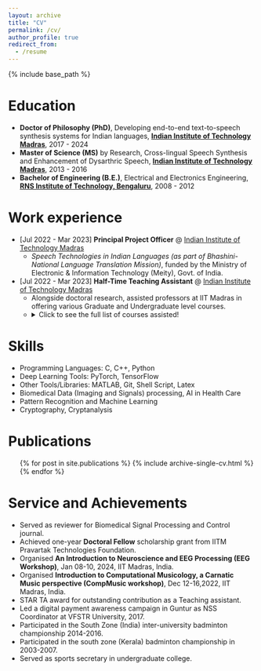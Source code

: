 ```yaml
---
layout: archive
title: "CV"
permalink: /cv/
author_profile: true
redirect_from:
  - /resume
---
```


{% include base_path %}

Education
======
* **Doctor of Philosophy (PhD)**, Developing end-to-end text-to-speech synthesis systems for Indian languages, **[Indian Institute of Technology Madras](https://www.iitm.ac.in/)**, 2017 - 2024
* **Master of Science (MS)** by Research, Cross-lingual Speech Synthesis and Enhancement of Dysarthric Speech, **[Indian Institute of Technology Madras](https://www.iitm.ac.in/)**, 2013 - 2016
* **Bachelor of Engineering (B.E.)**, Electrical and Electronics Engineering, **[RNS Institute of Technology, Bengaluru](https://www.rnsit.ac.in/)**, 2008 - 2012

Work experience
======
* \[Jul 2022 - Mar 2023\] **Principal Project Officer** @ [Indian Institute of Technology Madras](https://www.iitm.ac.in)
  * _Speech Technologies in Indian Languages (as part of Bhashini- National Language Translation Mission)_, funded by the Ministry of Electronic & Information Technology (Meity), Govt. of India.
* \[Jul 2022 - Mar 2023\] **Half-Time Teaching Assistant** @ [Indian Institute of Technology Madras](https://www.iitm.ac.in)
  * Alongside doctoral research, assisted professors at IIT Madras in offering various Graduate and Undergraduate level courses.
  * <details> <summary>Click to see the full list of courses assisted!</summary><pre> Speech Technology (CS6300) [Jan 2021, Jan 2023] <br> Pattern Recogntion and Machine Learning (CS5691) [Jan 2022, July 2023] <br> Advanced Programming Lab(CS6150) [July 2021, July 2022] <br> Programing and Data Structres (CS2700) [July 2020] <br> Programing and Data Structres Lab (CS2710) [July 2020] <br> Discrete Mathematics (CS1200) [Jan 2020] <br> Artificial Intelligence (CS6380) [Jul 2019] <br> Introduction to Programming (CS1100) [Jan 2019] </pre></details>

Skills
======
* Programming Languages: C, C++, Python
* Deep Learning Tools: PyTorch, TensorFlow
* Other Tools/Libraries: MATLAB, Git, Shell Script, Latex
* Biomedical Data (Imaging and Signals) processing, AI in Health Care
* Pattern Recognition and Machine Learning
* Cryptography, Cryptanalysis

Publications
======
  <ul>{% for post in site.publications %}
    {% include archive-single-cv.html %}
  {% endfor %}</ul>
  

Service and Achievements
======
* Served as reviewer for Biomedical Signal Processing and Control journal.
* Achieved one-year **Doctoral Fellow** scholarship grant from IITM Pravartak Technologies Foundation. 
* Organised **An Introduction to Neuroscience and EEG Processing (EEG Workshop)**, Jan 08-10, 2024, IIT Madras, India.
* Organised **Introduction to Computational Musicology, a Carnatic Music perspective (CompMusic workshop)**, Dec 12-16,2022, IIT Madras, India.
* STAR TA award for outstanding contribution as a Teaching assistant.
* Led a digital payment awareness campaign in Guntur as NSS Coordinator at VFSTR University, 2017.
* Participated in the South Zone (India) inter-university badminton championship 2014-2016.
* Participated in the south zone (Kerala) badminton championship in 2003-2007.
* Served as sports secretary in undergraduate college.
  
